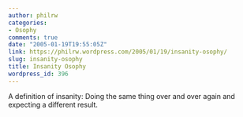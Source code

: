 ```yaml
---
author: philrw
categories:
- Osophy
comments: true
date: "2005-01-19T19:55:05Z"
link: https://philrw.wordpress.com/2005/01/19/insanity-osophy/
slug: insanity-osophy
title: Insanity Osophy
wordpress_id: 396
---
```


A definition of insanity: Doing the same thing over and over again and expecting a different result.
